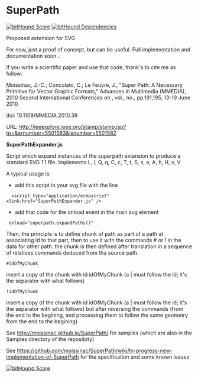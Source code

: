 SuperPath
=========

[![bitHound Score](https://www.bithound.io/github/moissinac/SuperPath/badges/score.svg)](https://www.bithound.io/github/moissinac/SuperPath)
[![bitHound Dependencies](https://www.bithound.io/github/moissinac/SuperPath/badges/dependencies.svg)](https://www.bithound.io/github/moissinac/SuperPath/master/dependencies/npm)

Proposed extension for SVG

For now, just a proof of concept, but can be useful. Full implementation and documentation soon...

If you write a scientific paper and use that code, thank's to cite me as follow:

Moissinac, J.-C.; Concolato, C.; Le Feuvre, J., "Super Path: A Necessary Primitive for Vector Graphic Formats," Advances in Multimedia (MMEDIA), 2010 Second International Conferences on , vol., no., pp.191,195, 13-19 June 2010

doi: 10.1109/MMEDIA.2010.39

URL: http://ieeexplore.ieee.org/stamp/stamp.jsp?tp=&arnumber=5501583&isnumber=5501582

**SuperPathExpander.js**

Script which expand instances of the superpath extension to produce a standard 
SVG 1.1 file. Implements L, l, Q, q, C, c, T, t, S, s, a, A, h, H, v, V

A typical usage is:

- add this script in your svg file with the line
```
  <script type="application/ecmascript" xlink:href="SuperPathExpander.js" />
```

- add that code for the onload event in the main svg element
```
 onload="superpath.expandPaths()"
```

Then, the principle is to define chunk of path as part of a path at associating id to that part, then to use it with the commands # or ! in the data for other path. the chunk is then defined after translation in a sequence of relatives commands deduced from tha source path. 

```
#idOfMyChunk
```
insert a copy of the chunk with id idOfMyChunk (a | must follow the id; it's the separator with what follows)

```
!idOfMyChunk
```
insert a copy of the chunk with id idOfMyChunk  (a | must follow the id; it's the separator with what follows) but after reversing the commands (from the end to the begining, and processing them to follow the same geometry from the end to the begining)

See http://moissinac.github.io/SuperPath/ for samples (which are also in the Samples directory of the repositoty)

See https://github.com/moissinac/SuperPath/wiki/In-progress-new-implementation-of-SuperPath for the specification and some known issues

<a href="https://www.bithound.io/github/moissinac/SuperPath"><img src="https://www.bithound.io/github/moissinac/SuperPath/badges/score.svg" alt="bitHound Score" /></a>
